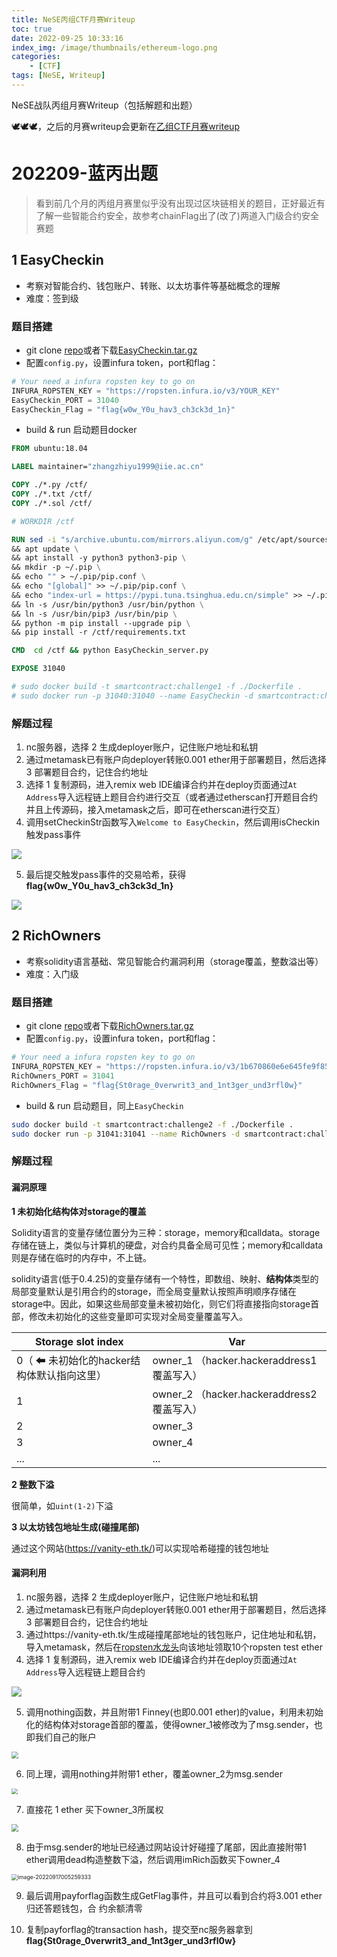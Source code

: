 ```yaml
---
title: NeSE丙组CTF月赛Writeup
toc: true
date: 2022-09-25 10:33:16
index_img: /image/thumbnails/ethereum-logo.png
categories:
	- [CTF]
tags: [NeSE, Writeup]
---
```


NeSE战队丙组月赛Writeup（包括解题和出题）

<!--more-->

🕊🕊🕊，之后的月赛writeup会更新在[乙组CTF月赛writeup]()

# 202209-蓝丙出题

> 看到前几个月的丙组月赛里似乎没有出现过区块链相关的题目，正好最近有了解一些智能合约安全，故参考chainFlag出了(改了)两道入门级合约安全赛题

## 1 EasyCheckin

- 考察对智能合约、钱包账户、转账、以太坊事件等基础概念的理解
- 难度：签到级

### 题目搭建

- git clone [repo]()或者下载[EasyCheckin.tar.gz]()
- 配置`config.py`，设置infura token，port和flag：

```python
# Your need a infura ropsten key to go on
INFURA_ROPSTEN_KEY = "https://ropsten.infura.io/v3/YOUR_KEY"
EasyCheckin_PORT = 31040
EasyCheckin_Flag = "flag{w0w_Y0u_hav3_ch3ck3d_1n}"
```

- build & run 启动题目docker

```Dockerfile
FROM ubuntu:18.04

LABEL maintainer="zhangzhiyu1999@iie.ac.cn"

COPY ./*.py /ctf/
COPY ./*.txt /ctf/
COPY ./*.sol /ctf/

# WORKDIR /ctf

RUN sed -i "s/archive.ubuntu.com/mirrors.aliyun.com/g" /etc/apt/sources.list \ 
&& apt update \
&& apt install -y python3 python3-pip \
&& mkdir -p ~/.pip \
&& echo "" > ~/.pip/pip.conf \
&& echo "[global]" >> ~/.pip/pip.conf \
&& echo "index-url = https://pypi.tuna.tsinghua.edu.cn/simple" >> ~/.pip/pip.conf \
&& ln -s /usr/bin/python3 /usr/bin/python \
&& ln -s /usr/bin/pip3 /usr/bin/pip \
&& python -m pip install --upgrade pip \
&& pip install -r /ctf/requirements.txt

CMD  cd /ctf && python EasyCheckin_server.py

EXPOSE 31040

# sudo docker build -t smartcontract:challenge1 -f ./Dockerfile .
# sudo docker run -p 31040:31040 --name EasyCheckin -d smartcontract:challenge1
```

### 解题过程

1. nc服务器，选择 2 生成deployer账户，记住账户地址和私钥
2. 通过metamask已有账户向deployer转账0.001 ether用于部署题目，然后选择 3 部署题目合约，记住合约地址
3. 选择 1 复制源码，进入remix web IDE编译合约并在deploy页面通过`At Address`导入远程链上题目合约进行交互（或者通过etherscan打开题目合约并且上传源码，接入metamask之后，即可在etherscan进行交互）
4. 调用setCheckinStr函数写入`Welcome to EasyCheckin`，然后调用isCheckin触发pass事件

<img src="https://raw.githubusercontent.com/QGrain/picgo-bed/main/figure-2022/202210051143335.png"/>

5. 最后提交触发pass事件的交易哈希，获得**flag{w0w_Y0u_hav3_ch3ck3d_1n}**

<img src="https://raw.githubusercontent.com/QGrain/picgo-bed/main/figure-2022/202210051144058.png"/>

## 2 RichOwners

- 考察solidity语言基础、常见智能合约漏洞利用（storage覆盖，整数溢出等）
- 难度：入门级

### 题目搭建

- git clone [repo]()或者下载[RichOwners.tar.gz]()
- 配置`config.py`，设置infura token，port和flag：

```python
# Your need a infura ropsten key to go on
INFURA_ROPSTEN_KEY = "https://ropsten.infura.io/v3/1b670860e6e645fe9f85efd8f75a0e5a"
RichOwners_PORT = 31041
RichOwners_Flag = "flag{St0rage_0verwrit3_and_1nt3ger_und3rfl0w}"
```

- build & run 启动题目，同上`EasyCheckin`

```bash
sudo docker build -t smartcontract:challenge2 -f ./Dockerfile .
sudo docker run -p 31041:31041 --name RichOwners -d smartcontract:challenge2
```

### 解题过程

#### 漏洞原理

**1 未初始化结构体对storage的覆盖**

Solidity语言的变量存储位置分为三种：storage，memory和calldata。storage存储在链上，类似与计算机的硬盘，对合约具备全局可见性；memory和calldata则是存储在临时的内存中，不上链。

solidity语言(低于0.4.25)的变量存储有一个特性，即数组、映射、**结构体**类型的局部变量默认是引用合约的storage，而全局变量默认按照声明顺序存储在storage中。因此，如果这些局部变量未被初始化，则它们将直接指向storage首部，修改未初始化的这些变量即可实现对全局变量覆盖写入。 

| Storage slot index                         | Var                                         |
| ------------------------------------------ | ------------------------------------------- |
| 0（ ⬅ 未初始化的hacker结构体默认指向这里） | owner_1  （hacker.hackeraddress1 覆盖写入） |
| 1                                          | owner_2  （hacker.hackeraddress2 覆盖写入） |
| 2                                          | owner_3                                     |
| 3                                          | owner_4                                     |
| ...                                        | ...                                         |

**2 整数下溢**

很简单，如`uint(1-2)`下溢

**3 以太坊钱包地址生成(碰撞尾部)**

通过这个网站(https://vanity-eth.tk/)可以实现哈希碰撞的钱包地址

#### 漏洞利用

1. nc服务器，选择 2 生成deployer账户，记住账户地址和私钥
2. 通过metamask已有账户向deployer转账0.001 ether用于部署题目，然后选择 3 部署题目合约，记住合约地址
3. 通过https://vanity-eth.tk/生成碰撞尾部地址的钱包账户，记住地址和私钥，导入metamask，然后在[ropsten水龙头](https://faucet.egorfine.com/)向该地址领取10个ropsten test ether
4. 选择 1 复制源码，进入remix web IDE编译合约并在deploy页面通过`At Address`导入远程链上题目合约

<img src="https://raw.githubusercontent.com/QGrain/picgo-bed/main/figure-2022/202210051924026.png"/>

5. 调用nothing函数，并且附带1 Finney(也即0.001 ether)的value，利用未初始化的结构体对storage首部的覆盖，使得owner_1被修改为了msg.sender，也即我们自己的账户

<img src="https://raw.githubusercontent.com/QGrain/picgo-bed/main/figure-2022/202209170021209.png" style="zoom: 67%;" />

6. 同上理，调用nothing并附带1 ether，覆盖owner_2为msg.sender

<img src="https://raw.githubusercontent.com/QGrain/picgo-bed/main/figure-2022/202209170025135.png" style="zoom:62%;" />

7. 直接花 1 ether 买下owner_3所属权

<img src="https://raw.githubusercontent.com/QGrain/picgo-bed/main/figure-2022/202209170041506.png" style="zoom:70%;" />

8. 由于msg.sender的地址已经通过网站设计好碰撞了尾部，因此直接附带1 ether调用dead构造整数下溢，然后调用imRich函数买下owner_4

<img src="C:\Users\Zhiyu\AppData\Roaming\Typora\typora-user-images\image-20220917005259333.png" alt="image-20220917005259333" style="zoom:62%;" />

9. 最后调用payforflag函数生成GetFlag事件，并且可以看到合约将3.001 ether归还答题钱包，合 约余额清零

10. 复制payforflag的transaction hash，提交至nc服务器拿到**flag{St0rage_0verwrit3_and_1nt3ger_und3rfl0w}**